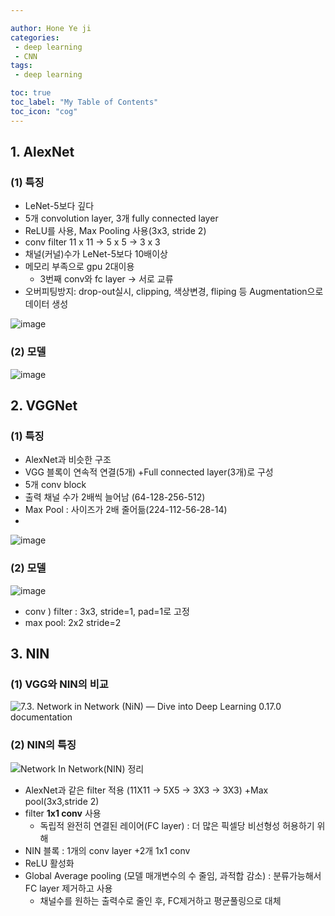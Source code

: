 ```yaml
---

author: Hone Ye ji
categories: 
 - deep learning
 - CNN
tags: 
 - deep learning

toc: true
toc_label: "My Table of Contents"
toc_icon: "cog"
---
```

## 1. AlexNet

### (1) 특징
- LeNet-5보다 깊다
- 5개 convolution layer, 3개 fully connected layer
- ReLU를 사용, Max Pooling 사용(3x3, stride 2)
- conv filter 11 x 11 $\rightarrow$ 5 x 5 $\rightarrow$ 3 x 3
- 채널(커널)수가 LeNet-5보다 10배이상
- 메모리 부족으로 gpu 2대이용
	- 3번째 conv와 fc layer  $\rightarrow$ 서로 교류
- 오버피팅방지: drop-out실시, clipping, 색상변경, fliping 등 Augmentation으로 데이터 생성 

![image](https://user-images.githubusercontent.com/45659433/142804225-c44fb2a2-8f5a-4359-8d9a-4b95156d3485.png)


### (2) 모델 
![image](https://user-images.githubusercontent.com/45659433/142805180-8a3efb0b-6dbc-4cff-8fe4-f655fcad3cdb.png)


## 2. VGGNet

### (1) 특징 
- AlexNet과 비슷한 구조
- VGG 블록이 연속적 연결(5개) +Full connected layer(3개)로 구성
- 5개 conv block
- 출력 채널 수가 2배씩 늘어남 (64-128-256-512)
- Max Pool : 사이즈가 2배 줄어듦(224-112-56-28-14)
- 
![image](https://user-images.githubusercontent.com/45659433/142804304-efeee8c5-e21e-4bdc-bfb5-b62b3d9328c3.png)

### (2) 모델
![image](https://user-images.githubusercontent.com/45659433/142805620-fc1daebb-93be-4845-bf39-2868f38c98b0.png)
- conv ) filter : 3x3, stride=1, pad=1로 고정
- max pool: 2x2 stride=2

## 3. NIN

### (1) VGG와 NIN의 비교
![7.3. Network in Network (NiN) — Dive into Deep Learning 0.17.0 documentation](https://d2l.ai/_images/nin.svg)

### (2) NIN의 특징
![Network In Network(NIN) 정리](https://media.vlpt.us/images/whgurwns2003/post/45f46bea-e5e6-452e-8ef1-9b14d886f789/dsd.JPG)

- AlexNet과 같은 filter 적용 (11X11 $\rightarrow$ 5X5 $\rightarrow$ 3X3 $\rightarrow$ 3X3) +Max pool(3x3,stride 2)
- filter **1x1 conv** 사용 
	- 독립적 완전히 연결된 레이어(FC layer) : 더 많은 픽셀당 비선형성 허용하기 위해
- NIN 블록 : 1개의 conv layer +2개 1x1 conv 
-  ReLU 활성화
- Global Average pooling (모델 매개변수의 수 줄임, 과적합 감소) : 분류가능해서 FC layer 제거하고 사용
	- 채널수를 원하는 출력수로 줄인 후, FC제거하고 평균풀링으로 대체
<!--stackedit_data:
eyJoaXN0b3J5IjpbMTMzOTc0NDgyMCwyMTM2ODY1OTY2LC0xNz
Y4MDUyOTg3XX0=
-->